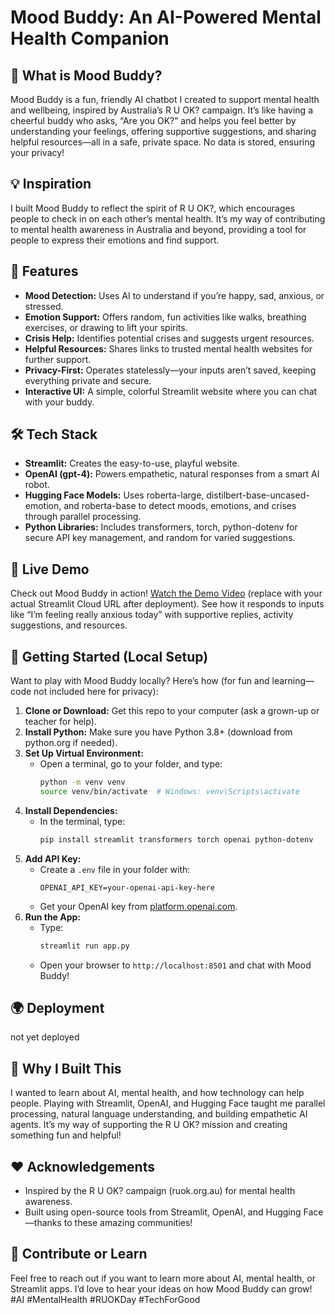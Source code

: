 # Mood Buddy: An AI-Powered Mental Health Companion

## 🌟 What is Mood Buddy?
Mood Buddy is a fun, friendly AI chatbot I created to support mental health and wellbeing, inspired by Australia’s R U OK? campaign. It’s like having a cheerful buddy who asks, “Are you OK?” and helps you feel better by understanding your feelings, offering supportive suggestions, and sharing helpful resources—all in a safe, private space. No data is stored, ensuring your privacy!

## 💡 Inspiration
I built Mood Buddy to reflect the spirit of R U OK?, which encourages people to check in on each other’s mental health. It’s my way of contributing to mental health awareness in Australia and beyond, providing a tool for people to express their emotions and find support.

## 🚀 Features
- **Mood Detection:** Uses AI to understand if you’re happy, sad, anxious, or stressed.
- **Emotion Support:** Offers random, fun activities like walks, breathing exercises, or drawing to lift your spirits.
- **Crisis Help:** Identifies potential crises and suggests urgent resources.
- **Helpful Resources:** Shares links to trusted mental health websites for further support.
- **Privacy-First:** Operates statelessly—your inputs aren’t saved, keeping everything private and secure.
- **Interactive UI:** A simple, colorful Streamlit website where you can chat with your buddy.

## 🛠 Tech Stack
- **Streamlit:** Creates the easy-to-use, playful website.
- **OpenAI (gpt-4):** Powers empathetic, natural responses from a smart AI robot.
- **Hugging Face Models:** Uses roberta-large, distilbert-base-uncased-emotion, and roberta-base to detect moods, emotions, and crises through parallel processing.
- **Python Libraries:** Includes transformers, torch, python-dotenv for secure API key management, and random for varied suggestions.

## 📸 Live Demo
Check out Mood Buddy in action! [Watch the Demo Video](https://yourapp.streamlit.app) (replace with your actual Streamlit Cloud URL after deployment). See how it responds to inputs like “I’m feeling really anxious today” with supportive replies, activity suggestions, and resources.

## 🚀 Getting Started (Local Setup)
Want to play with Mood Buddy locally? Here’s how (for fun and learning—code not included here for privacy):

1. **Clone or Download:** Get this repo to your computer (ask a grown-up or teacher for help).
2. **Install Python:** Make sure you have Python 3.8+ (download from python.org if needed).
3. **Set Up Virtual Environment:**
   - Open a terminal, go to your folder, and type:
     ```bash
     python -m venv venv
     source venv/bin/activate  # Windows: venv\Scripts\activate
     ```
4. **Install Dependencies:**
   - In the terminal, type:
     ```bash
     pip install streamlit transformers torch openai python-dotenv
     ```
5. **Add API Key:**
   - Create a `.env` file in your folder with:
     ```
     OPENAI_API_KEY=your-openai-api-key-here
     ```
   - Get your OpenAI key from [platform.openai.com](https://platform.openai.com).
6. **Run the App:**
   - Type:
     ```bash
     streamlit run app.py
     ```
   - Open your browser to `http://localhost:8501` and chat with Mood Buddy!

## 🌍 Deployment
not yet deployed 

## 🎉 Why I Built This
I wanted to learn about AI, mental health, and how technology can help people. Playing with Streamlit, OpenAI, and Hugging Face taught me parallel processing, natural language understanding, and building empathetic AI agents. It’s my way of supporting the R U OK? mission and creating something fun and helpful!

## ❤️ Acknowledgements
- Inspired by the R U OK? campaign (ruok.org.au) for mental health awareness.
- Built using open-source tools from Streamlit, OpenAI, and Hugging Face—thanks to these amazing communities!

## 🚀 Contribute or Learn
Feel free to reach out if you want to learn more about AI, mental health, or Streamlit apps. I’d love to hear your ideas on how Mood Buddy can grow! #AI #MentalHealth #RUOKDay #TechForGood


